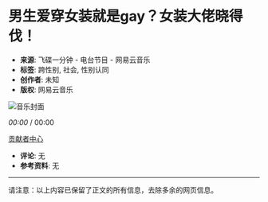# 男生爱穿女装就是gay？女装大佬晓得伐！

- **来源**: 飞碟一分钟 - 电台节目 - 网易云音乐
- **标签**: 跨性别, 社会, 性别认同
- **创作者**: 未知
- **版权**: 网易云音乐

![音乐封面](http://s4.music.126.net/style/web2/img/default/default_album.jpg)

_00:00_ / 00:00

[贡献者中心](https://music.163.com/st/ad-song)

- **评论**: 无
- **参考资料**: 无

--- 

请注意：以上内容已保留了正文的所有信息，去除多余的网页信息。